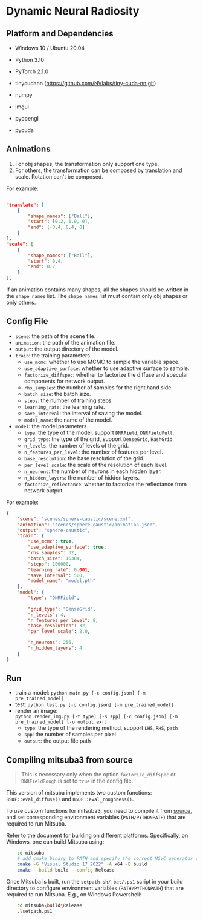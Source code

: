 # Dynamic Neural Radiosity

## Platform and Dependencies

* Windows 10 / Ubuntu 20.04

* Python 3.10
* PyTorch 2.1.0
* tinycudann (https://github.com/NVlabs/tiny-cuda-nn.git)
* numpy
* imgui
* pyopengl
* pycuda

## Animations

1. For obj shapes, the transformation only support one type.
2. For others, the transformation can be composed by translation and scale. Rotation can't be composed.

For example:

``` json

"translate": [
    {
        "shape_names": ["Ball"],
        "start": [0.2, 1.0, 0],
        "end": [-0.4, 0.4, 0]
    }
],
"scale": [
    {
        "shape_names": ["Ball"],
        "start": 0.4,
        "end": 0.2
    }
],
```

If an animation contains many shapes, all the shapes should be written in the `shape_names` list. The `shape_names` list must contain only obj shapes or only others.

## Config File

* `scene`: the path of the scene file.
* `animation`: the path of the animation file.
* `output`: the output directory of the model.
* `train`: the training parameters.
  * `use_mcmc`: whether to use MCMC to sample the variable space.
  * `use_adaptive_surface`: whether to use adaptive surface to sample.
  * `factorize_diffspec`: whether to factorize the diffuse and specular components for network output.
  * `rhs_samples`: the number of samples for the right hand side.
  * `batch_size`: the batch size.
  * `steps`: the number of training steps.
  * `learning_rate`: the learning rate.
  * `save_interval`: the interval of saving the model.
  * `model_name`: the name of the model.
* `model`: the model parameters.
  * `type`: the type of the model, support `DNRField`, `DNRFieldFull`.
  * `grid_type`: the type of the grid, support `DenseGrid`, `HashGrid`.
  * `n_levels`: the number of levels of the grid.
  * `n_features_per_level`: the number of features per level.
  * `base_resolution`: the base resolution of the grid.
  * `per_level_scale`: the scale of the resolution of each level.
  * `n_neurons`: the number of neurons in each hidden layer.
  * `n_hidden_layers`: the number of hidden layers.
  * `factorize_reflectance`: whether to factorize the reflectance from network output.

For example:

``` json
{
    "scene": "scenes/sphere-caustic/scene.xml",
    "animation": "scenes/sphere-caustic/animation.json",
    "output": "sphere-caustic",
    "train": {
        "use_mcmc": true,
        "use_adaptive_surface": true,
        "rhs_samples": 32,
        "batch_size": 16384,
        "steps": 100000,
        "learning_rate": 0.001,
        "save_interval": 500,
        "model_name": "model.pth"
    },
    "model": {
        "type": "DNRField",
        
        "grid_type": "DenseGrid",
        "n_levels": 4,
        "n_features_per_level": 8,
        "base_resolution": 32,
        "per_level_scale": 2.0,

        "n_neurons": 256,
        "n_hidden_layers": 4
    }
}
```

## Run

* train a model: `python main.py [-c config.json] [-m pre_trained_model]`
* test: `python test.py [-c config.json] [-m pre_trained_model]`
* render an image:  
  `python render_img.py [-t type] [-s spp] [-c config.json] [-m pre_trained_model] [-o output.exr]`
  * `type`: the type of the rendering method, support `LHS`, `RHS`, `path`
  * `spp`: the number of samples per pixel
  * `output`: the output file path

## Compiling mitsuba3 from source

> This is necessary only when the option `factorize_diffspec` or `DNRFieldRough` is set to `true` in the config file.

This version of mitsuba implements two custom functions: `BSDF::eval_diffuse()` and `BSDF::eval_roughness()`.

To use custom functions for mitsuba3, you need to compile it from [source](mitsuba), and set corresponding environment variables (`PATH/PYTHONPATH`) that are required to run Mitsuba.

Refer to [the document](https://mitsuba.readthedocs.io/en/stable/src/developer_guide/compiling.html) for building on different platforms. Specifically, on Windows, one can build Mitsuba using:

``` bash
    cd mitsuba
    # add cmake binary to PATH and specify the correct MSVC generator version
    cmake -G "Visual Studio 17 2022" -A x64 -B build
    cmake --build build --config Release
```

Once Mitsuba is built, run the `setpath.sh/.bat/.ps1` script in your build directory to configure environment variables (`PATH/PYTHONPATH`) that are required to run Mitsuba. E.g., on Windows Powershell:

``` bash
    cd mitsuba\build\Release    
    .\setpath.ps1
```